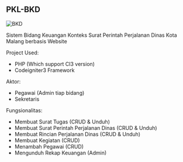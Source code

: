 ## PKL-BKD

![BKD](https://user-images.githubusercontent.com/36807013/215260642-10e3983d-b09f-404e-b1c1-b5a7f0ac38ac.png)

Sistem Bidang Keuangan Konteks Surat Perintah Perjalanan Dinas Kota Malang berbasis Website

Project Used: 

 - PHP (Which support CI3 version)
 - Codeigniter3 Framework
	
Aktor: 
- Pegawai (Admin tiap bidang)
- Sekretaris

Fungsionalitas:
- Membuat Surat Tugas (CRUD & Unduh)
- Membuat Surat Perintah Perjalanan Dinas (CRUD & Unduh)
- Membuat Rincian Perjalanan Dinas (CRUD & Unduh)
- Membuat Kegiatan (CRUD)
- Menambah Pegawai (CRUD)
- Mengunduh Rekap Keuangan (Admin)
